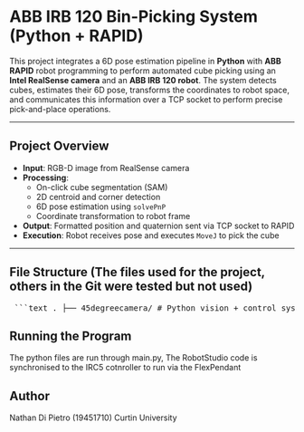 # ABB IRB 120 Bin-Picking System (Python + RAPID)

This project integrates a 6D pose estimation pipeline in **Python** with **ABB RAPID** robot programming to perform automated 
cube picking using an **Intel RealSense camera** and an **ABB IRB 120 robot**. The system detects cubes, estimates their 6D pose,
transforms the coordinates to robot space, and communicates this information over a TCP socket to perform precise pick-and-place operations.

---

## Project Overview

- **Input**: RGB-D image from RealSense camera
- **Processing**:
  - On-click cube segmentation (SAM)
  - 2D centroid and corner detection
  - 6D pose estimation using `solvePnP`
  - Coordinate transformation to robot frame
- **Output**: Formatted position and quaternion sent via TCP socket to RAPID
- **Execution**: Robot receives pose and executes `MoveJ` to pick the cube

---
## File Structure (The files used for the project, others in the Git were tested but not used)

<pre> ```text . ├── 45degreecamera/ # Python vision + control system │ ├── main.py # Main script: segmentation → pose → send │ ├── realsense_utils.py # RealSense setup and frame alignment │ ├── sam.py # Segment Anything Model for on-click masking │ ├── find_centroid.py # Finds centroid of segmented mask │ ├── solvePNP.py # Estimates 6D pose using PnP from corners │ ├── transform.py # Converts camera to robot coordinates │ ├── pose_transform.py # Builds pose matrix, extracts rotation │ ├── cube.py # Cube class to hold position and orientation │ ├── send_to_robot.py # TCP/IP client to send pose to robot │ ├── requirements.txt # Python dependencies │ ├── 2. RobotStudio Code/ # RAPID programs for ABB IRB 120 │ ├── MainModule.mod # Main RAPID logic (socket, receive, move) │ ├── PickPlace.mod # Pick-and-place motion routines │ └── README.md # Project overview and setup guide ``` </pre>

## Running the Program
The python files are run through main.py, The RobotStudio code is synchronised to the IRC5 cotnroller to run 
via the FlexPendant

## Author
Nathan Di Pietro (19451710) Curtin University




